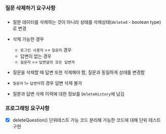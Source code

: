 ### 질문 삭제하기 요구사항
### 

-  질문 데이터를 삭제하는 것이 아니라 상태를 삭제상태(`deleted` - boolean type)로 변경

- 삭제 가능한 경우
  - `로그인 사용자` == `질문자` 경우
  - 답변이 없는 경우
  - `질문자` == `답변글의 모든 답변자`
- 질문을 삭제할 때 답변 또한 삭제해야 함, 질문과 동일하게 상태를 변경함
- `질문자` != `답변자`의 경우 답변 삭제 불가
- 질문과 답변 삭제 이력에 대한 정보를 `DeleteHistory`에 남김

### 프로그래밍 요구사항

- [x] deleteQuestion() 단위테스트 가능 코드 분리해 가능한 코드에 대해 단위 테스트 구현
